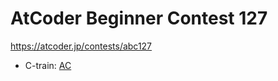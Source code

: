 # AtCoder Beginner Contest 127

https://atcoder.jp/contests/abc127

- C-train: [AC](https://atcoder.jp/contests/abc127/submissions/35820479)
